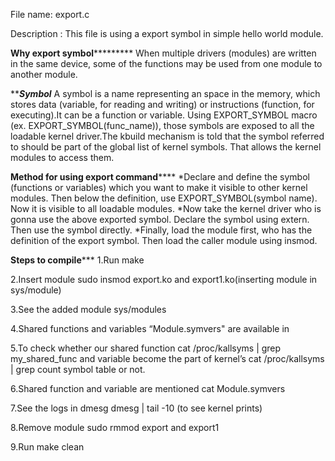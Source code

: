 File name: export.c

Description :
		This file is using a export symbol in simple hello world module. 

****************Why export symbol*************************
When multiple drivers (modules) are written in the same device, some of the functions may be used from one module to another module.

*********************Symbol*******************
A symbol is a name representing an space in the memory, which stores data (variable, for reading and writing) or instructions (function, for executing).It can be a function or variable.
Using EXPORT_SYMBOL macro (ex. EXPORT_SYMBOL(func_name)), those symbols are exposed to all the loadable kernel driver.The kbuild mechanism is told that the symbol referred to should be part of the global list of kernel symbols. That allows the kernel modules to access them.	

**************Method for using export command****************** 
*Declare and define the symbol (functions or variables) which you want to make it visible to other kernel modules. Then below the definition, use EXPORT_SYMBOL(symbol name). Now it is visible to 	      all loadable modules.
*Now take the kernel driver who is gonna use the above exported symbol. Declare the symbol using extern. Then use the symbol directly.
*Finally, load the module first, who has the definition of the export symbol. Then load the caller module using insmod.

******************Steps to compile*********************
1.Run						make

2.Insert module					sudo insmod export.ko  and export1.ko(inserting module in sys/module)

3.See the added module				sys/modules

4.Shared functions and variables 		“Module.symvers"
are available in 				

5.To check whether our shared function 		cat /proc/kallsyms | grep my_shared_func
and variable become the part of kernel’s 	cat /proc/kallsyms | grep count
symbol table or not.				  						

6.Shared function and variable are mentioned	cat Module.symvers

7.See the logs in dmesg 			dmesg | tail -10     (to see kernel prints)	

8.Remove module					sudo rmmod export and export1

9.Run						make clean



